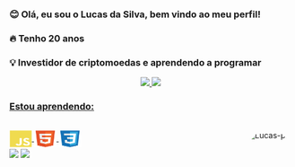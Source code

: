 ### 😊 Olá, eu sou o Lucas da Silva, bem vindo ao meu perfil!
### 🔥 Tenho 20 anos<br>
### 💡 Investidor de criptomoedas e aprendendo a programar 


<div align="center">
  <a href="https://github.com/lucxsapollo">
  <img height="180em" src="https://github-readme-stats.vercel.app/api?username=lucxsapollo&show_icons=true&theme=gruvbox&include_all_commits=true&count_private=true"/>
  <img height="180em" src="https://github-readme-stats.vercel.app/api/top-langs/?username=lucxsapollo&layout=compact&langs_count=7&theme=gruvbox"/>
</div>
  
  ### Estou aprendendo:
  <div style="display: inline_block"><br>
  <img align="center" alt="Lucas-Js" height="30" width="40" src="https://raw.githubusercontent.com/devicons/devicon/master/icons/javascript/javascript-plain.svg">
  <img align="center" alt="Lucas-HTML" height="30" width="40" src="https://raw.githubusercontent.com/devicons/devicon/master/icons/html5/html5-original.svg">
  <img align="center" alt="Lucas-CSS" height="30" width="40" src="https://raw.githubusercontent.com/devicons/devicon/master/icons/css3/css3-original.svg">
  <img align="right" alt="Lucas-pic" height="150" style="border-radius:50px;" 
  src="https://cdn.discordapp.com/emojis/809918563435544576.png?size=96"

 
</div>
 
    

    
  <div> 
<a href="https://instagram.com/lucxsapollo" target="_blank"><img align="center" img src="https://img.shields.io/badge/-Instagram-%23E4405F?style=for-the-badge&logo=instagram&logoColor=white" target="_blank"></a>
<a href="https://t.me/lucxsapollo" target="_blank"><img align="center" img src="https://img.shields.io/badge/Telegram-2CA5E0?style=for-the-badge&logo=telegram&logoColor=white" target="_blank"></a> 
    </div>

